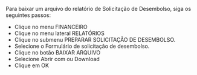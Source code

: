 Para baixar um arquivo do relatório de Solicitação de Desembolso, siga os seguintes passos:

* Clique no menu FINANCEIRO
* Clique no menu lateral RELATÓRIOS
* Clique no submenu PREPARAR SOLICITAÇÃO DE DESEMBOLSO.
* Selecione o Formulário de solicitação de desembolso.
* Clique no botão BAIXAR ARQUIVO
* Selecione Abrir com ou Download
* Clique em OK
